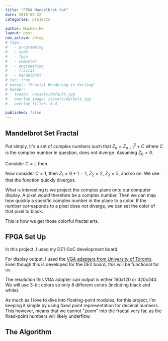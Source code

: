 ```yaml
---
title: "FPGA Mandelbrot Set"
date: 2018-08-22
categories: projects

author: Muchen He
layout: post
nav_active: /blog
# tags:
#   - programming
#   - code
#   - fpga
#   - computer
#   - engineering
#   - fractal
#   - mandelbrot
# toc: true
# exerpt: "Fractal Rendering in Verilog"
# header:
#   teaser: /assets/default.jpg
#   overlay_image: /assets/default.jpg
#   overlay_filter: 0.4

published: false
---
```




## Mandelbrot Set Fractal

Put simply, it's a set of complex numbers such that $Z_n=Z_{n-1}^2+C$ where $C$ is the complex number in question, does not diverge. Assuming $Z_0=0$.

Consider $C=i$, then 

Now consider $C=1$, then $Z_1=0+1=1$, $Z_2=2$, $Z_3=5$, and so on. We see that the function quickly diverges. 

What is interesting is we project the complex plane onto our computer display. A pixel would therefore be a complex number. Then we can map how quickly a specific complex number in the plane to a color. If the number corresponds to a pixel does not diverge, we can set the color of that pixel to black.

This is how we get those colorful fractal arts.



## FPGA Set Up

In this project, I used my DE1-SoC development board. 

For display output, I used the [VGA adapters from University of Toronto](http://www.eecg.utoronto.ca/~jayar/ece241_06F/vga/). Even though this is developed for the DE2 board, this will be functional for us.

The resolution this VGA adapter can output is either 160x120 or 320x240. We will use 3-bit colors so only 8 different colors (including black and white).

As much as I love to dive into floating-point modules, for this project, I'm keeping it simple by using fixed point representation for decimal numbers. This however, means that we cannot "zoom" into the fractal very far, as the fixed-point numbers will likely underflow.



## The Algorithm





